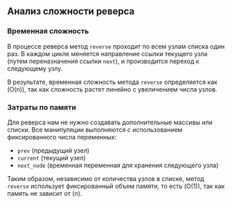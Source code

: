 ## Анализ сложности реверса

### Временная сложность

В процессе реверса метод `reverse` проходит по всем узлам списка один раз. 
В каждом цикле меняется направление ссылки текущего узла (путем переназначения ссылки `next`), 
и производится переход к следующему узлу.

В результате, временная сложность метода `reverse` определяется 
как \(O(n)\), так как сложность растет линейно с увеличением числа узлов.

### Затраты по памяти

Для реверса нам не нужно создавать дополнительные массивы или списки.
Все манипуляции выполняются с использованием фиксированного числа переменных:

- `prev` (предыдущий узел)
- `current` (текущий узел)
- `next_node` (временная переменная для хранения следующего узла)

Таким образом, независимо от количества узлов в списке,
метод `reverse` использует фиксированный объем памяти, 
то есть \(O(1)\), так как память не зависит от \(n\).

